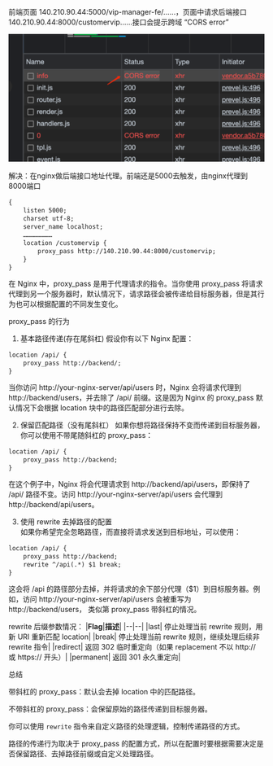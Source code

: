 前端页面 140.210.90.44:5000/vip-manager-fe/……，页面中请求后端接口 140.210.90.44:8000/customervip……接口会提示跨域 “CORS error”

![cors-error](./images/cors-error.png)

解决：在nginx做后端接口地址代理。前端还是5000去触发，由nginx代理到8000端口
```
{
    listen 5000;
    charset utf-8;
    server_name localhost;
    ……………………
    location /customervip {
        proxy_pass http://140.210.90.44:8000/customervip;
    }
}
```
在 Nginx 中，proxy_pass 是用于代理请求的指令。当你使用 proxy_pass 将请求代理到另一个服务器时，默认情况下，请求路径会被传递给目标服务器，但是其行为也可以根据配置的不同发生变化。

proxy_pass 的行为
1. 基本路径传递(存在尾斜杠)
假设你有以下 Nginx 配置：
```
location /api/ {
    proxy_pass http://backend/;
}
```
当你访问 http://your-nginx-server/api/users 时，Nginx 会将请求代理到 http://backend/users，并去除了 /api/ 前缀。这是因为 Nginx 的 proxy_pass 默认情况下会根据 location 块中的路径匹配部分进行去除。

2. 保留匹配路径（没有尾斜杠）
如果你想将路径保持不变而传递到目标服务器，你可以使用不带尾随斜杠的 proxy_pass：
```
location /api/ {
    proxy_pass http://backend;
}
```
在这个例子中，Nginx 将会代理请求到 http://backend/api/users，即保持了 /api/ 路径不变。访问 http://your-nginx-server/api/users 会代理到 http://backend/api/users。


3. 使用 rewrite 去掉路径的配置  
如果你希望完全忽略路径，而直接将请求发送到目标地址，可以使用：
```
location /api/ {
    proxy_pass http://backend;
    rewrite ^/api(.*) $1 break;
}
```
这会将 /api 的路径部分去掉，并将请求的余下部分代理（$1）到目标服务器。例如，访问 http://your-nginx-server/api/users 会被重写为 http://backend/users， 类似第 proxy_pass 带斜杠的情况。

rewrite 后缀参数情况：
|**Flag**|**描述**|
|--|--|
|last|	停止处理当前 rewrite 规则，用新 URI 重新匹配 location|
|break|	停止处理当前 rewrite 规则，继续处理后续非 rewrite 指令|
|redirect|	返回 302 临时重定向（如果 replacement 不以 http:// 或 https:// 开头）|
|permanent|	返回 301 永久重定向|

总结

带斜杠的 proxy_pass：默认会去掉 location 中的匹配路径。

不带斜杠的 proxy_pass：会保留原始的路径传递到目标服务器。

你可以使用 `rewrite` 指令来自定义路径的处理逻辑，控制传递路径的方式。

路径的传递行为取决于 proxy_pass 的配置方式，所以在配置时要根据需要决定是否保留路径、去掉路径前缀或自定义处理路径。





